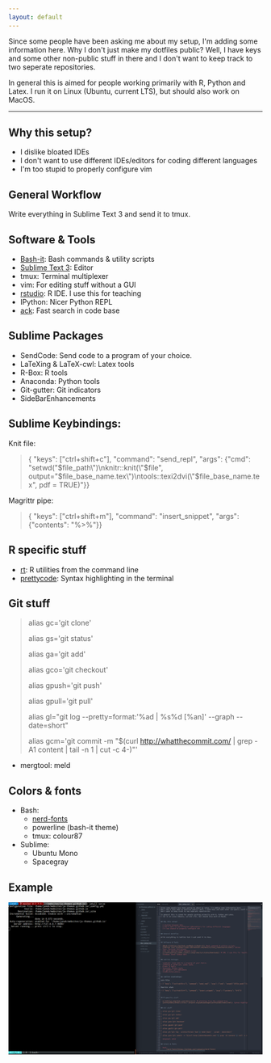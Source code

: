 ```yaml
---
layout: default
---
```


Since some people have been asking me about my setup, I'm adding some information here.
Why I don't just make my dotfiles public? Well, I have keys and some other non-public stuff in there and I
don't want to keep track to two seperate repositories.

In general this is aimed for people working primarily with R, Python and Latex.
I run it on Linux (Ubuntu, current LTS), but should also work on MacOS.

---

## Why this setup?

- I dislike bloated IDEs
- I don't want to use different IDEs/editors for coding different languages
- I'm too stupid to properly configure vim


## General Workflow

Write everything in Sublime Text 3 and send it to tmux.


## Software & Tools

- [Bash-it](https://github.com/Bash-it/bash-it): Bash commands & utility scripts
- [Sublime Text 3](https://www.sublimetext.com/docs/3/linux_repositories.html): Editor
- tmux: Terminal multiplexer
- vim: For editing stuff without a GUI
- [rstudio](https://www.rstudio.com/products/rstudio/download/): R IDE. I use this for teaching
- IPython: Nicer Python REPL
- [ack](https://beyondgrep.com/): Fast search in code base


## Sublime Packages

- SendCode: Send code to a program of your choice.
- LaTeXing & LaTeX-cwl: Latex tools
- R-Box: R tools
- Anaconda: Python tools
- Git-gutter: Git indicators
- SideBarEnhancements


## Sublime Keybindings:

Knit file:

> { "keys": ["ctrl+shift+c"], "command": "send_repl", "args": {"cmd": "setwd(\"$file_path\")\nknitr::knit(\"$file\", output=\"$file_base_name.tex\")\ntools::texi2dvi(\"$file_base_name.tex\", pdf = TRUE)"}}

Magrittr pipe:

> { "keys": ["ctrl+shift+m"], "command": "insert_snippet", "args": {"contents": "%>%"}}



## R specific stuff

- [rt](https://github.com/rdatsci/rt): R utilities from the command line
- [prettycode](https://cran.r-project.org/web/packages/prettycode/index.html): Syntax highlighting in the terminal


## Git stuff

> alias gc='git clone'
>
> alias gs='git status'
>
> alias ga='git add'
>
> alias gco='git checkout'
>
> alias gpush='git push'
>
> alias gpull='git pull'
>
> alias gl="git log --pretty=format:'%ad \| %s%d [%an]' --graph --date=short"
>
> alias gcm='git commit -m "$(curl http://whatthecommit.com/ \| grep -A1 content \| tail -n 1 \| cut -c 4-)"'

- mergtool: meld


## Colors & fonts

- Bash:
    - [nerd-fonts](https://github.com/ryanoasis/nerd-fonts)
    - powerline (bash-it theme)
    - tmux: colour87
- Sublime:
    - Ubuntu Mono
    - Spacegray


## Example

<img src="setup.png">


